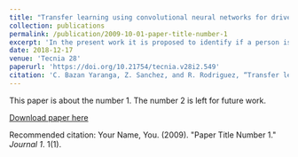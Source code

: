 ```yaml
---
title: "Transfer learning using convolutional neural networks for driver distraction recognition"
collection: publications
permalink: /publication/2009-10-01-paper-title-number-1
excerpt: 'In the present work it is proposed to identify if a person is distracted or not, when he is driving a vehicle. This can be achieved by classifying images of drivers to determine if they are available or distracted using convolutional neural networks (CNN) and tools to improve the algorithm, which are Learning Transfer and Characteristics Engineering. Kaggle competition images are used to perform the training, in which you can obtain more results and obtain more results. Later the red extractor of characteristics VGG16 was used, which is a pre-trained model, from which it is lowered in its last layers to reduce the overfit and adapt it to our algorithm. The results obtained in the classifier gave us a training efficiency and validation of 99.30% and 99.46% respectively.'
date: 2018-12-17
venue: 'Tecnia 28'
paperurl: 'https://doi.org/10.21754/tecnia.v28i2.549'
citation: 'C. Bazan Yaranga, Z. Sanchez, and R. Rodriguez, “Transfer learning using convolutional neural networks for driver distraction recognition”, <i>tecnia</i>, vol. 28, no. 2, Dec. 2018.'
---
```

This paper is about the number 1. The number 2 is left for future work.

[Download paper here](http://academicpages.github.io/files/paper1.pdf)

Recommended citation: Your Name, You. (2009). "Paper Title Number 1." <i>Journal 1</i>. 1(1).